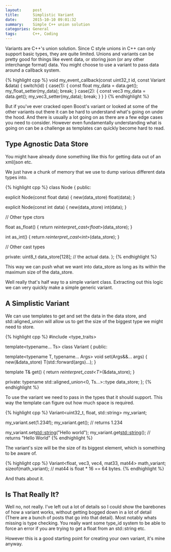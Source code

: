 ```yaml
---
layout:     post
title:      Simplistic Variant 
date:       2015-10-10 09:01:32
summary:    Simple C++ union solution
categories: General
tags:       C++, Coding
---
```


Variants are C++'s union solution. Since C style unions in C++ can only support basic types, they are quite limited. Unions and variants can be pretty good for things like event data, or storing json (or any other interchange format) data. You might choose to use a variant to pass data around a callback system.

{% highlight cpp %}
void my_event_callback(const uint32_t id, const Variant &data)
{
  switch(id)
  {
    case(1):
    {
      const float my_data = data.get<float>();
      my_float_setter(my_data);
      break;
    }
    case(2):
    {
      const vec3 my_data = data.get<vec3>();
      my_vec3_setter(my_data);
      break;
    }
  }
}
{% endhighlight %}
    
But if you've ever cracked open Boost's variant or looked at some of the other variants out there it can be hard to understand what's going on under the hood. And there is usually a lot going on as there are a few edge cases you need to consider. However even fundamentally understanding what is going on can be a challenge as templates can quickly become hard to read.

## Type Agnostic Data Store

You might have already done something like this for getting data out of an xml/json etc.

We just have a chunk of memory that we use to dump various different data types into.

{% highlight cpp %}
class Node {
public:

  explicit Node(const float data) {
    new(data_store) float(data);
  }

  explicit Node(const int data) {
    new(data_store) int(data);
  }

  // Other type ctors

  float as_float() {
    return *reinterpret_cast<float*>(data_store);
  }

  int as_int() {
    return *reinterpret_cast<int*>(data_store);
  }

  // Other cast types

private:
  uint8_t data_store[128]; // the actual data.
};
{% endhighlight %}

This way we can push what we want into data_store as long as its within the maximum size of the data_store.

Well really that's half way to a simple variant class. Extracting out this logic we can very quickly make a simple generic variant.

## A Simplistic Variant

We can use templates to get and set the data in the data store, and std::aligned_union will allow us to get the size of the biggest type we might need to store.

{% highlight cpp %}
#include <type_traits>

template<typename... Ts>
class Variant
{
public:

  template<typename T, typename... Args>
  void set(Args&&... args) {
    new(&data_store) T(std::forward<Args>(args)...);
  }

  template<typename T>
  T& get() {
    return *reinterpret_cast<T*>(&data_store);
  }

private:
  typename std::aligned_union<0, Ts...>::type data_store;
};
{% endhighlight %}

To use the variant we need to pass in the types that it should support. This way the template can figure out how much space is required.

{% highlight cpp %}
Variant<uint32_t, float, std::string> my_variant;

my_variant.set<float>(1.234f);
my_variant.get<float>(); // returns 1.234

my_variant.set<std::string>("Hello world");
my_variant.get<std::string>(); // returns "Hello World"
{% endhighlight %}

The variant's size will be the size of its biggest element, which is something to be aware of.

{% highlight cpp %}
Variant<float, vec3, vec4, mat33, mat44> math_variant;
sizeof(math_variant); // mat44 is float * 16 == 64 bytes.
{% endhighlight %}

And thats about it.

## Is That Really It?

Well no, not really. I've left out a lot of details so I could show the barebones of how a variant works, without getting bogged down in a lot of detail (There are a bunch of posts that go into that detail). Most notably whats missing is type checking. You really want some type_id system to be able to force an error if you are trying to get a float from an std::string etc.

However this is a good starting point for creating your own variant, it's mine anyway.
